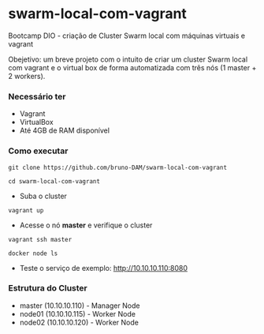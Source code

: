 # swarm-local-com-vagrant
Bootcamp DIO - criação de Cluster Swarm local com máquinas virtuais e vagrant

Obejetivo: um breve projeto com o intuito de criar um cluster Swarm local com vagrant e o virtual box de forma automatizada com três nós (1 master + 2 workers).

### Necessário ter 
- Vagrant
- VirtualBox
- Até 4GB de RAM disponível

### Como executar

```
git clone https://github.com/bruno-DAM/swarm-local-com-vagrant

cd swarm-local-com-vagrant
```

- Suba o cluster
```
vagrant up
```
- Acesse o nó **master** e verifique o cluster
```
vagrant ssh master

docker node ls
```

- Teste o serviço de exemplo: http://10.10.10.110:8080

### Estrutura do Cluster

- master (10.10.10.110) - Manager Node
- node01 (10.10.10.115) - Worker Node  
- node02 (10.10.10.120) - Worker Node
